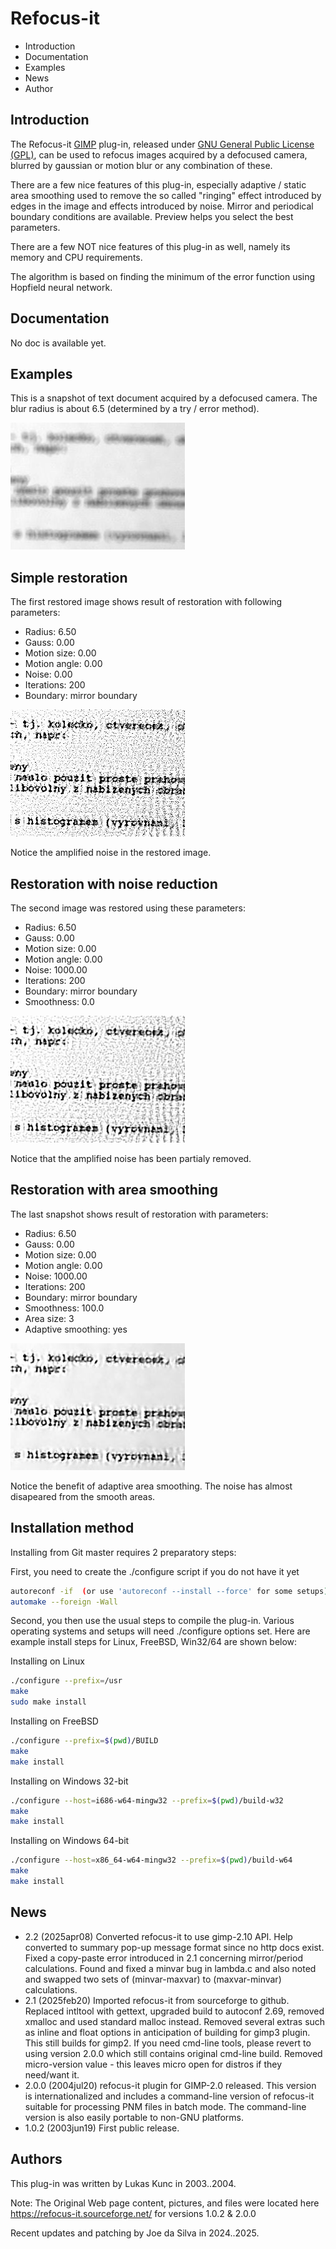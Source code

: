 # Refocus-it

- Introduction
- Documentation
- Examples
- News
- Author

## Introduction

The Refocus-it [GIMP](http://www.gimp.org/) plug-in, released under [GNU General Public License (GPL)](COPYING), can be used to refocus images acquired by a defocused camera, blurred by gaussian or motion blur or any combination of these.

There are a few nice features of this plug-in, especially adaptive / static area smoothing used to remove the so called "ringing" effect introduced by edges in the image and effects introduced by noise. Mirror and periodical boundary conditions are available. Preview helps you select the best parameters.

There are a few NOT nice features of this plug-in as well, namely its memory and CPU requirements.

The algorithm is based on finding the minimum of the error function using Hopfield neural network.

## Documentation

No doc is available yet.

## Examples

This is a snapshot of text document acquired by a defocused camera. The blur radius is about 6.5 (determined by a try / error method).

![](img/defocus.jpg)

## Simple restoration

The first restored image shows result of restoration with following parameters:

- Radius: 6.50
- Gauss: 0.00
- Motion size: 0.00
- Motion angle: 0.00
- Noise: 0.00
- Iterations: 200
- Boundary: mirror boundary

![](img/restored2.jpg)

Notice the amplified noise in the restored image.

## Restoration with noise reduction

The second image was restored using these parameters:

- Radius: 6.50
- Gauss: 0.00
- Motion size: 0.00
- Motion angle: 0.00
- Noise: 1000.00
- Iterations: 200
- Boundary: mirror boundary
- Smoothness: 0.0

![](img/restored3.jpg)

Notice that the amplified noise has been partialy removed.

## Restoration with area smoothing

The last snapshot shows result of restoration with parameters:

- Radius: 6.50
- Gauss: 0.00
- Motion size: 0.00
- Motion angle: 0.00
- Noise: 1000.00
- Iterations: 200
- Boundary: mirror boundary
- Smoothness: 100.0
- Area size: 3
- Adaptive smoothing: yes

![](img/restored1.jpg)

Notice the benefit of adaptive area smoothing. The noise has almost disapeared from the smooth areas.

## Installation method

Installing from Git master requires 2 preparatory steps:

First, you need to create the ./configure script if you do not have it yet
```sh
autoreconf -if  (or use 'autoreconf --install --force' for some setups)
automake --foreign -Wall
```
Second, you then use the usual steps to compile the plug-in.
Various operating systems and setups will need ./configure options set.
Here are example install steps for Linux, FreeBSD, Win32/64 are shown below:

Installing on Linux
```sh
./configure --prefix=/usr
make
sudo make install
```

Installing on FreeBSD
```sh
./configure --prefix=$(pwd)/BUILD
make
make install
```

Installing on Windows 32-bit
```sh
./configure --host=i686-w64-mingw32 --prefix=$(pwd)/build-w32
make
make install
```

Installing on Windows 64-bit
```sh
./configure --host=x86_64-w64-mingw32 --prefix=$(pwd)/build-w64
make
make install
```

## News

- 2.2 (2025apr08) Converted refocus-it to use gimp-2.10 API. Help converted to summary pop-up message format since no http docs exist. Fixed a copy-paste error introduced in 2.1 concerning mirror/period calculations. Found and fixed a minvar bug in lambda.c and also noted and swapped two sets of (minvar-maxvar) to (maxvar-minvar) calculations.
- 2.1 (2025feb20) Imported refocus-it from sourceforge to github. Replaced intltool with gettext, upgraded build to autoconf 2.69, removed xmalloc and used standard malloc instead. Removed several extras such as inline and float options in anticipation of building for gimp3 plugin. This still builds for gimp2. If you need cmd-line tools, please revert to using version 2.0.0 which still contains original cmd-line build. Removed micro-version value - this leaves micro open for distros if they need/want it.
- 2.0.0 (2004jul20) refocus-it plugin for GIMP-2.0 released. This version is internationalized and includes a command-line version of refocus-it suitable for processing PNM files in batch mode. The command-line version is also easily portable to non-GNU platforms.
- 1.0.2 (2003jun19) First public release.

## Authors

This plug-in was written by Lukas Kunc in 2003..2004.

Note: The Original Web page content, pictures, and files were located here https://refocus-it.sourceforge.net/ for versions 1.0.2 & 2.0.0

Recent updates and patching by Joe da Silva in 2024..2025.
